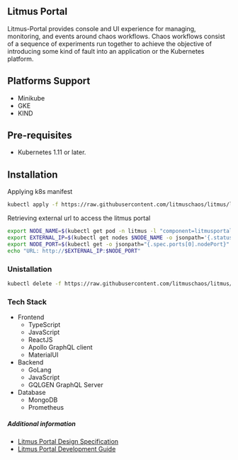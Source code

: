 ## Litmus Portal 
Litmus-Portal provides console and UI experience for managing, monitoring, and events around chaos workflows. Chaos workflows consist of a sequence of experiments run together to achieve the objective of introducing some kind of fault into an application or the Kubernetes platform.

## Platforms Support
- Minikube
- GKE
- KIND

## Pre-requisites
- Kubernetes 1.11 or later.

## Installation

Applying k8s manifest
```bash
kubectl apply -f https://raw.githubusercontent.com/litmuschaos/litmus/litmus-portal/litmus-portal/k8s-manifest.yml
```

Retrieving external url to access the litmus portal
```bash
export NODE_NAME=$(kubectl get pod -n litmus -l "component=litmusportal-frontend" -o=jsonpath='{.items[*].spec.nodeName}')
export EXTERNAL_IP=$(kubectl get nodes $NODE_NAME -o jsonpath='{.status.addresses[?(@.type=="ExternalIP")].address}')
export NODE_PORT=$(kubectl get -o jsonpath="{.spec.ports[0].nodePort}" services litmusportal-frontend-service -n litmus)
echo "URL: http://$EXTERNAL_IP:$NODE_PORT"
```

### Unistallation
```bash
kubectl delete -f https://raw.githubusercontent.com/litmuschaos/litmus/litmus-portal/litmus-portal/k8s-manifest.yml
```


### Tech Stack

- Frontend
  - TypeScript
  - JavaScript
  - ReactJS
  - Apollo GraphQL client
  - MaterialUI
- Backend
  - GoLang
  - JavaScript
  - GQLGEN GraphQL Server
- Database
  - MongoDB
  - Prometheus
  
##### Additional information
- <a href="https://github.com/litmuschaos/litmus/wiki/portal-design-spec" target="_blank">Litmus Portal Design Specification</a><br>
- <a href="https://github.com/litmuschaos/litmus/wiki/Litmus-Portal-Development-Guide" target="_blank">Litmus Portal Development Guide</a>